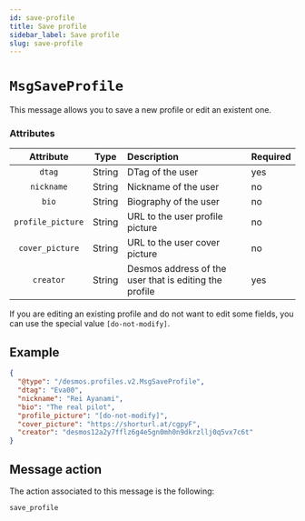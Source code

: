```yaml
---
id: save-profile
title: Save profile
sidebar_label: Save profile
slug: save-profile
---
```


# `MsgSaveProfile`
This message allows you to save a new profile or edit an existent one.

### Attributes
| Attribute | Type | Description | Required |
| :-------: | :----: | :-------- | :------- |
| `dtag` | String | DTag of the user |   yes |
| `nickname` | String | Nickname of the user | no |
| `bio` | String | Biography of the user | no |
| `profile_picture` | String | URL to the user profile picture | no |
| `cover_picture` | String  | URL to the user cover picture | no |
| `creator` | String | Desmos address of the user that is editing the profile | yes |

If you are editing an existing profile and do not want to edit some fields, you can use the special
value `[do-not-modify]`.

## Example

````json
{
  "@type": "/desmos.profiles.v2.MsgSaveProfile",
  "dtag": "Eva00",
  "nickname": "Rei Ayanami",
  "bio": "The real pilot",
  "profile_picture": "[do-not-modify]",
  "cover_picture": "https://shorturl.at/cgpyF",
  "creator": "desmos12a2y7fflz6g4e5gn0mh0n9dkrzllj0q5vx7c6t"
}
````

## Message action
The action associated to this message is the following:

```
save_profile
```

